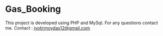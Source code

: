 # Gas_Booking
This project is developed using PHP and MySql. For any questions contact me. Contact : jyotirmoydas12@gmail.com 
